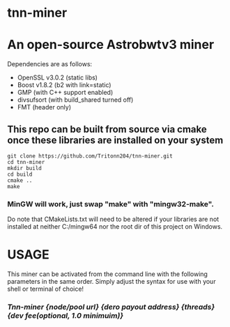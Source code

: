 # tnn-miner
# An open-source Astrobwtv3 miner

Dependencies are as follows:
  - OpenSSL v3.0.2 (static libs)
  - Boost v1.8.2 (b2 with link=static)
  - GMP (with C++ support enabled)
  - divsufsort (with build_shared turned off)
  - FMT (header only)

## This repo can be built from source via cmake once these libraries are installed on your system
```
git clone https://github.com/Tritonn204/tnn-miner.git
cd tnn-miner
mkdir build
cd build
cmake ..
make
```
### MinGW will work, just swap "make" with "mingw32-make".

Do note that CMakeLists.txt will need to be altered if your libraries are not installed at neither C:/mingw64 nor the root dir of this project on Windows.

# USAGE
This miner can be activated from the command line with the following parameters in the same order. Simply adjust the syntax for use with your shell or terminal of choice!

### _Tnn-miner {node/pool url} {dero payout address} {threads} {dev fee(optional, 1.0 minimuim)}_

